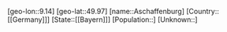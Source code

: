 ﻿---
location: [49.97,9.14]
type: City
tags:
- geo/City


SpocWebEntityId: 28892
isDeleted: false
confidential: public

---
[geo-lon::9.14]
[geo-lat::49.97]
[name::Aschaffenburg]
[Country::[[Germany]]]
[State::[[Bayern]]]
[Population::]
[Unknown::]

